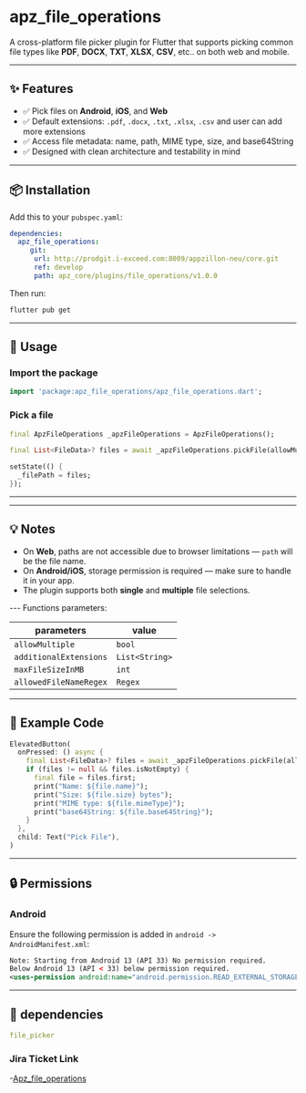 # apz_file_operations

A cross-platform file picker plugin for Flutter that supports picking common file types like **PDF**, **DOCX**, **TXT**, **XLSX**, **CSV**, etc.. on both web and mobile.

---

## ✨ Features

- ✅ Pick files on **Android**, **iOS**, and **Web**
- ✅ Default extensions: `.pdf`, `.docx`, `.txt`, `.xlsx`, `.csv` and user can add more extensions
- ✅ Access file metadata: name, path, MIME type, size, and base64String
- ✅ Designed with clean architecture and testability in mind

---

## 📦 Installation

Add this to your `pubspec.yaml`:

```yaml
dependencies:
  apz_file_operations: 
     git:
      url: http://prodgit.i-exceed.com:8009/appzillon-neu/core.git
      ref: develop
      path: apz_core/plugins/file_operations/v1.0.0

```

Then run:

```bash
flutter pub get
```

---

## 🚀 Usage

### Import the package

```dart
import 'package:apz_file_operations/apz_file_operations.dart';
```

### Pick a file

```dart
final ApzFileOperations _apzFileOperations = ApzFileOperations();
```

```dart
final List<FileData>? files = await _apzFileOperations.pickFile(allowMultiple: false);

setState(() {
  _filePath = files;
});
```

---


---

## 💡 Notes

- On **Web**, paths are not accessible due to browser limitations — `path` will be the file name.
- On **Android/iOS**, storage permission is required — make sure to handle it in your app.
- The plugin supports both **single** and **multiple** file selections.

--- Functions parameters:

| parameters                  | value          | 
|-----------------------------|-----------------
| `allowMultiple`             | `bool`         | 
| `additionalExtensions`      | `List<String>` |
| `maxFileSizeInMB`           | `int`          |
| `allowedFileNameRegex`      | `Regex`        |

---



## 🧪 Example Code

```dart
ElevatedButton(
  onPressed: () async {
    final List<FileData>? files = await _apzFileOperations.pickFile(allowMultiple: false);
    if (files != null && files.isNotEmpty) {
      final file = files.first;
      print("Name: ${file.name}");
      print("Size: ${file.size} bytes");
      print("MIME type: ${file.mimeType}");
      print("base64String: ${file.base64String}");
    }
  },
  child: Text("Pick File"),
)
```

---

## 🔒 Permissions 
### Android

Ensure the following permission is added in `android -> AndroidManifest.xml`:

```xml
Note: Starting from Android 13 (API 33) No permission required.
Below Android 13 (API < 33) below permission required.
<uses-permission android:name="android.permission.READ_EXTERNAL_STORAGE" android:maxSdkVersion="32" />

```



---

## 📄 dependencies
```yaml
file_picker
```

### Jira Ticket Link

 -[Apz_file_operations](https://appzillon.atlassian.net/browse/AN-99)